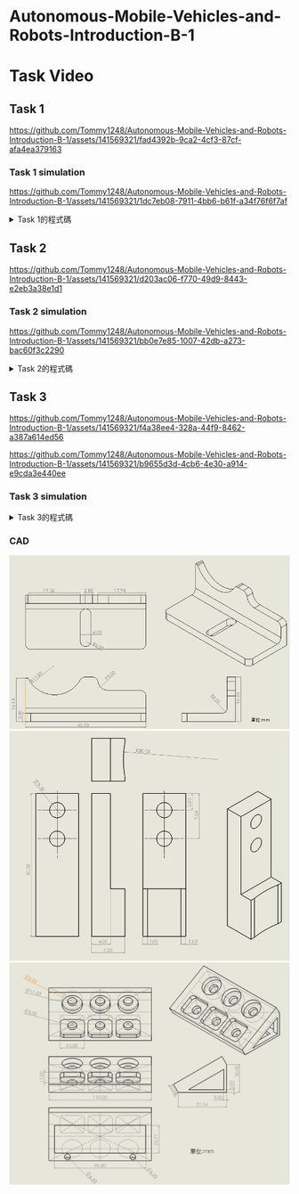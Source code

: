 # Autonomous-Mobile-Vehicles-and-Robots-Introduction-B-1





# Task Video
## Task 1
https://github.com/Tommy1248/Autonomous-Mobile-Vehicles-and-Robots-Introduction-B-1/assets/141569321/fad4392b-9ca2-4cf3-87cf-afa4ea379163
### Task 1 simulation
https://github.com/Tommy1248/Autonomous-Mobile-Vehicles-and-Robots-Introduction-B-1/assets/141569321/1dc7eb08-7911-4bb6-b61f-a34f76f6f7af
<details>
<summary>Task 1的程式碼</summary>

> Text that is a quote
> 1111111
> <p>11111<p>
> <p>1111<p>
> <p>1111111<p>
</details>

</details>

## Task 2
https://github.com/Tommy1248/Autonomous-Mobile-Vehicles-and-Robots-Introduction-B-1/assets/141569321/d203ac06-f770-49d9-8443-e2eb3a38e1d1
### Task 2 simulation
https://github.com/Tommy1248/Autonomous-Mobile-Vehicles-and-Robots-Introduction-B-1/assets/141569321/bb0e7e85-1007-42db-a273-bac60f3c2290
<details>
<summary>Task 2的程式碼</summary>

> Text that is a quote
> 1111111
> <p>11111<p>
> <p>1111<p>
> <p>1111111<p>
</details>

</details>

## Task 3


https://github.com/Tommy1248/Autonomous-Mobile-Vehicles-and-Robots-Introduction-B-1/assets/141569321/f4a38ee4-328a-44f9-8462-a387a614ed56


https://github.com/Tommy1248/Autonomous-Mobile-Vehicles-and-Robots-Introduction-B-1/assets/141569321/b9655d3d-4cb6-4e30-a914-e9cda3e440ee



### Task 3 simulation


<details>
<summary>Task 3的程式碼</summary>

> Text that is a quote
> 1111111
> <p>11111<p>
> <p>1111<p>
> <p>1111111<p>
</details>

</details>

### CAD
<div align = center>
<img src ="https://github.com/Tommy1248/Autonomous-Mobile-Vehicles-and-Robots-Introduction-B-1/blob/main/%E8%A3%BD%E5%85%B7/CAD.jpg">
</div>

<div align = center>
<img src ="https://github.com/Tommy1248/Autonomous-Mobile-Vehicles-and-Robots-Introduction-B-1/blob/main/%E8%A3%BD%E5%85%B7/gripper.jpg">
</div>

<div align = center>
<img src ="https://github.com/Tommy1248/Autonomous-Mobile-Vehicles-and-Robots-Introduction-B-1/blob/main/%E8%A3%BD%E5%85%B7/platform.jpg">
</div>
